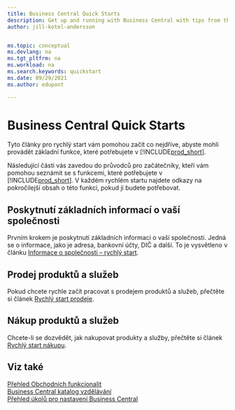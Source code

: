 ```yaml
---
title: Business Central Quick Starts
description: Get up and running with Business Central with tips from the Quick Starts articles that help you fill in the first critical fields.
author: jill-kotel-andersson


ms.topic: conceptual
ms.devlang: na
ms.tgt_pltfrm: na
ms.workload: na
ms.search.keywords: quickstart
ms.date: 09/29/2021
ms.author: edupont

---
```


# Business Central Quick Starts

Tyto články pro rychlý start vám pomohou začít co nejdříve, abyste mohli provádět základní funkce, které potřebujete v [!INCLUDE[prod_short](includes/prod_short.md)].

Následující části vás zavedou do průvodců pro začátečníky, kteří vám pomohou seznámit se s funkcemi, které potřebujete v [!INCLUDE[prod_short](includes/prod_short.md)]. V každém rychlém startu najdete odkazy na pokročilejší obsah o této funkci, pokud ji budete potřebovat.

## Poskytnutí základních informací o vaší společnosti

Prvním krokem je poskytnutí základních informací o vaší společnosti. Jedná se o informace, jako je adresa, bankovní účty, DIČ a další. To je vysvětleno v článku [Informace o společnosti – rychlý start](quick-start-company-information.md).

<!--
## Financial Basics

Financial Information  
(chart of accounts, but explained for non-accountants)
-->

<!--
## Basic Reports and Output Documents

Reports and Documents  
(final reports, but also documents - how do I style invoices to work better for me?)
-->

## Prodej produktů a služeb

Pokud chcete rychle začít pracovat s prodejem produktů a služeb, přečtěte si článek [Rychlý start prodeje](quick-start-sell-products-and-services.md).

<!--
(customer, items, things on stock or not, orders versus invoices, get paid on time, etc.)
-->

## Nákup produktů a služeb

Chcete-li se dozvědět, jak nakupovat produkty a služby, přečtěte si článek [Rychlý start nákupu](quick-start-procurement.md).

<!--
(buy stuff, register in inventory, pay vendor)
-->

<!--
## Understand Your Business with Business Intelligence

Business Intelligence  
(reports)
-->

## Viz také

[Přehled Obchodních funkcionalit](across-business-functionality.md)  
[Business Central katalog vzdělávání](readiness/readiness-learning-catalog.md)  
[Přehled úkolů pro nastavení Business Central](setup.md)
